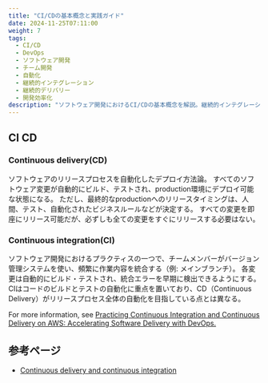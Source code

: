 ```yaml
---
title: "CI/CDの基本概念と実践ガイド"
date: 2024-11-25T07:11:00
weight: 7
tags:
  - CI/CD
  - DevOps
  - ソフトウェア開発
  - チーム開発
  - 自動化
  - 継続的インテグレーション
  - 継続的デリバリー
  - 開発効率化
description: "ソフトウェア開発におけるCI/CDの基本概念を解説。継続的インテグレーション（CI）で統合エラーを早期検出し、継続的デリバリー（CD）でリリースプロセスを効率化する方法を示します。AWSを活用したDevOpsの実践にも触れます。"
---
```


## CI CD

### Continuous delivery(CD)

ソフトウェアのリリースプロセスを自動化したデプロイ方法論。
すべてのソフトウェア変更が自動的にビルド、テストされ、production環境にデプロイ可能な状態になる。
ただし、最終的なproductionへのリリースタイミングは、人間、テスト、自動化されたビジネスルールなどが決定する。
すべての変更を即座にリリース可能だが、必ずしも全ての変更をすぐにリリースする必要はない。

### Continuous integration(CI)

ソフトウェア開発におけるプラクティスの一つで、チームメンバーがバージョン管理システムを使い、頻繁に作業内容を統合する（例: メインブランチ）。
各変更は自動的にビルド・テストされ、統合エラーを早期に検出できるようにする。
CIはコードのビルドとテストの自動化に重点を置いており、CD（Continuous Delivery）がリリースプロセス全体の自動化を目指している点とは異なる。

For more information, see [Practicing Continuous Integration and Continuous Delivery on AWS: Accelerating Software Delivery with DevOps.](https://d0.awsstatic.com/whitepapers/DevOps/practicing-continuous-integration-continuous-delivery-on-AWS.pdf)

## 参考ページ

- [Continuous delivery and continuous integration](https://docs.aws.amazon.com/codepipeline/latest/userguide/concepts-continuous-delivery-integration.html)
